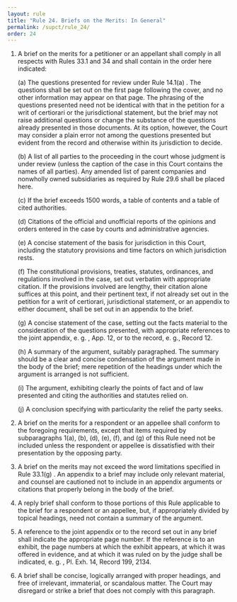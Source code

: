 ```yaml
---
layout: rule
title: "Rule 24. Briefs on the Merits: In General"
permalink: /supct/rule_24/
order: 24
---
```


1. A brief on the merits for a petitioner or an appellant shall comply in all respects with Rules 33.1 and 34 and shall contain in the order here indicated:


    (a) The questions presented for review under Rule 14.1(a) . The questions shall be set out on the first page following the cover, and no other information may appear on that page. The phrasing of the questions presented need not be identical with that in the petition for a writ of certiorari or the jurisdictional statement, but the brief may not raise additional questions or change the substance of the questions already presented in those documents. At its option, however, the Court may consider a plain error not among the questions presented but evident from the record and otherwise within its jurisdiction to decide.


    (b) A list of all parties to the proceeding in the court whose judgment is under review (unless the caption of the case in this Court contains the names of all parties). Any amended list of parent companies and nonwholly owned subsidiaries as required by Rule 29.6 shall be placed here.


    (c) If the brief exceeds 1500 words, a table of contents and a table of cited authorities.


    (d) Citations of the official and unofficial reports of the opinions and orders entered in the case by courts and administrative agencies.


    (e) A concise statement of the basis for jurisdiction in this Court, including the statutory provisions and time factors on which jurisdiction rests.


    (f) The constitutional provisions, treaties, statutes, ordinances, and regulations involved in the case, set out verbatim with appropriate citation. If the provisions involved are lengthy, their citation alone suffices at this point, and their pertinent text, if not already set out in the petition for a writ of certiorari, jurisdictional statement, or an appendix to either document, shall be set out in an appendix to the brief.


    (g) A concise statement of the case, setting out the facts material to the consideration of the questions presented, with appropriate references to the joint appendix, e. g. , App. 12, or to the record, e. g., Record 12.


    (h) A summary of the argument, suitably paragraphed. The summary should be a clear and concise condensation of the argument made in the body of the brief; mere repetition of the headings under which the argument is arranged is not sufficient.


    (i) The argument, exhibiting clearly the points of fact and of law presented and citing the authorities and statutes relied on.


    (j) A conclusion specifying with particularity the relief the party seeks.


2. A brief on the merits for a respondent or an appellee shall conform to the foregoing requirements, except that items required by subparagraphs 1(a), (b), (d), (e), (f), and (g) of this Rule need not be included unless the respondent or appellee is dissatisfied with their presentation by the opposing party.


3. A brief on the merits may not exceed the word limitations specified in Rule 33.1(g) . An appendix to a brief may include only relevant material, and counsel are cautioned not to include in an appendix arguments or citations that properly belong in the body of the brief.


4. A reply brief shall conform to those portions of this Rule applicable to the brief for a respondent or an appellee, but, if appropriately divided by topical headings, need not contain a summary of the argument.


5. A reference to the joint appendix or to the record set out in any brief shall indicate the appropriate page number. If the reference is to an exhibit, the page numbers at which the exhibit appears, at which it was offered in evidence, and at which it was ruled on by the judge shall be indicated, e. g. , Pl. Exh. 14, Record 199, 2134.


6. A brief shall be concise, logically arranged with proper headings, and free of irrelevant, immaterial, or scandalous matter. The Court may disregard or strike a brief that does not comply with this paragraph.